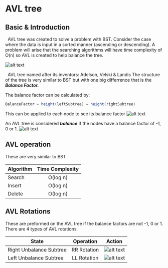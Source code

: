 # AVL tree
## Basic & Introduction
&nbsp;&nbsp;AVL tree was created to solve a problem with BST. Consider the case where the data is input in a sorted manner (ascending or descending). A problem will arise that the searching algorithms will have time complexity of O(n) so AVL is created to help balance the tree.

![alt text](https://www.tutorialspoint.com/data_structures_algorithms/images/unbalanced_bst.jpg)

&nbsp;&nbsp;AVL tree named after its inventors: Adelson, Velski & Landis
The structure of the tree is very similar to BST but with one big differrence that is the **_Balance Factor._**

The balance factor can be calculated by:
```java
BalanceFactor = height(leftSubtree) − height(rightSubtree)
```
This can be applied to each node to see its balance factor
![alt text](https://www.tutorialspoint.com/data_structures_algorithms/images/unbalanced_avl_trees.jpg)

An AVL tree is considered **_balance_** if the nodes have a balance factor of -1, 0 or 1.
![alt text](https://static.javatpoint.com/ds/images/avl-tree.png)
## AVL operation
These are very similar to BST

| Algorithm        | Time Complexity |
| ------------- |:-------------:| 
| Search    | O(log n) | 
| Insert    | O(log n) |     
| Delete    | O(log n) |      

## AVL Rotations
These are preformed on the AVL tree if the balance factors are not -1, 0 or 1.
There are 4 types of AVL rotations.

| State       | Operation | Action|
| ------------- |:-------------:|:-------------:| 
| Right Unbalance Subtree| RR Rotation| ![alt text](https://static.javatpoint.com/ds/images/avl-tree.jpg)|
| Left Unbalance Subtree| LL Rotation|![alt text](https://static.javatpoint.com/ds/images/avl-tree2.jpg)|

